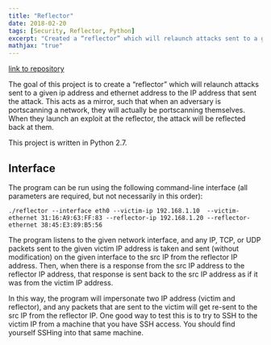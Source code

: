 ```yaml
---
title: "Reflector"
date: 2018-02-20
tags: [Security, Reflector, Python]
excerpt: "Created a “reflector” which will relaunch attacks sent to a given ip address and ethernet address to the IP address that sent the attack." 
mathjax: "true"
---
```


[link to repository](https://github.com/AchyuthaBharadwaj/Reflector-python)

The goal of this project is to create a “reflector” which will relaunch attacks sent to a given ip address and ethernet address to the IP address that sent the attack. This acts as a mirror, such that when an adversary is portscanning a network, they will actually be portscanning themselves. When they launch an exploit at the reflector, the attack will be reflected back at them.

This project is written in Python 2.7.

## Interface

The program can be run using the following command-line interface (all parameters are required, but not necessarily in this order):

    ./reflector --interface eth0 --victim-ip 192.168.1.10  --victim-ethernet 31:16:A9:63:FF:83 --reflector-ip 192.168.1.20 --reflector-ethernet 38:45:E3:89:B5:56

The program listens to the given network interface, and any IP, TCP, or UDP packets sent to the given victim IP address is taken and sent (without modification) on the given interface to the src IP from the reflector IP address. Then, when there is a response from the src IP address to the reflector IP address, that response is sent back to the src IP address as if it was from the victim IP address.

In this way, the program will impersonate two IP address (victim and reflector), and any packets that are sent to the victim will get re-sent to the src IP from the reflector IP. One good way to test this is to try to SSH to the victim IP from a machine that you have SSH access. You should find yourself SSHing into that same machine.
